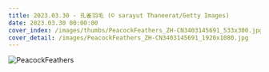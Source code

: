```yaml
---
title: 2023.03.30 - 孔雀羽毛 (© sarayut Thaneerat/Getty Images)
date: 2023.03.30 00:00:00
cover_index: /images/thumbs/PeacockFeathers_ZH-CN3403145691_533x300.jpg
cover_detail: /images/PeacockFeathers_ZH-CN3403145691_1920x1080.jpg
---
```


![PeacockFeathers](/images/PeacockFeathers_ZH-CN3403145691_1920x1080.jpg)
